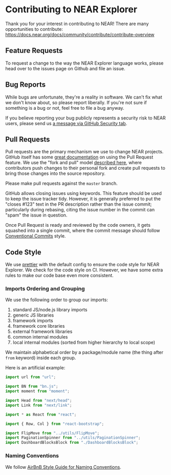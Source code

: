 # Contributing to NEAR Explorer

Thank you for your interest in contributing to NEAR! There are many opportunities to contribute:
https://docs.near.org/docs/community/contribute/contribute-overview

## Feature Requests

To request a change to the way the NEAR Explorer language works, please head over to the issues
page on Github and file an issue.

## Bug Reports

While bugs are unfortunate, they're a reality in software. We can't fix what we don't know about,
so please report liberally. If you're not sure if something is a bug or not, feel free to file a
bug anyway.

If you believe reporting your bug publicly represents a security risk to NEAR users, please send us
[a message via GitHub Security tab](https://github.com/near/near-explorer/security/advisories).

## Pull Requests

Pull requests are the primary mechanism we use to change NEAR projects. GitHub itself has some
[great documentation](https://help.github.com/articles/about-pull-requests/) on using the Pull
Request feature. We use the "fork and pull" model
[described here](https://help.github.com/en/github/collaborating-with-issues-and-pull-requests/about-collaborative-development-models),
where contributors push changes to their personal fork and create pull requests to bring those
changes into the source repository.

Please make pull requests against the `master` branch.

GitHub allows closing issues using keywords. This feature should be used to keep the issue tracker
tidy. However, it is generally preferred to put the "closes #123" text in the PR description
rather than the issue commit; particularly during rebasing, citing the issue number in the commit
can "spam" the issue in question.

Once Pull Request is ready and reviewed by the code owners, it gets squashed into a single commit,
where the commit message should follow
[Conventional Commits](https://commonwealth.im/near/proposal/discussion/264-the-commit-template)
style.

## Code Style

We use [prettier](https://prettier.io/) with the default config to ensure the code style for NEAR Explorer. We check for the code style on CI. However, we have some extra rules to make our code base even more consistent.

### Imports Ordering and Grouping

We use the following order to group our imports:

1. standard JS/node.js library imports
2. generic JS libraries
3. framework imports
4. framework core libraries
5. external framework libraries
6. common internal modules
7. local internal modules (sorted from higher hierarchy to local scope)

We maintain alphabetical order by a package/module name (the thing after `from` keyword) inside each group.

Here is an artificial example:

```javascript
import url from "url";

import BN from "bn.js";
import moment from "moment";

import Head from "next/head";
import Link from "next/link";

import * as React from "react";

import { Row, Col } from "react-bootstrap";

import FlipMove from "../utils/FlipMove";
import PaginationSpinner from "../utils/PaginationSpinner";
import DashboardBlocksBlock from "./DashboardBlocksBlock";
```

### Naming Conventions

We follow [AirBnB Style Guide for Naming Conventions](https://github.com/airbnb/javascript#naming-conventions).
